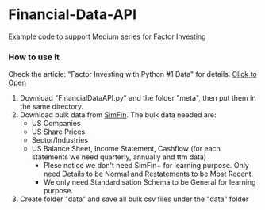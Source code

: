 # Financial-Data-API
Example code to support Medium series for Factor Investing

### How to use it ###
Check the article: "Factor Investing with Python #1 Data" for details. [Click to Open](https://medium.com/analytics-vidhya/factor-investing-with-python-1-data-8057493c09a7)

1. Download "FinancialDataAPI.py" and the folder "meta", then put them in the same directory.
2. Download bulk data from [SimFin](https://simfin.com/data/bulk). The bulk data needed are:
    - US Companies
    - US Share Prices
    - Sector/Industries
    - US Balance Sheet, Income Statement, Cashflow (for each statements we need quarterly, annually and ttm data)
        - Plese notice we don't need SimFin+ for learning purpose. Only need Details to be Normal and Restatements to be Most Recent.
        - We only need Standardisation Schema to be General for learning purpose. 
3. Create folder "data" and save all bulk csv files under the "data" folder
